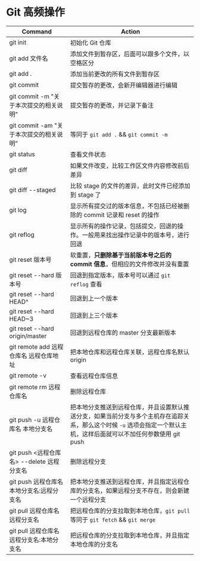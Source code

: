 # Git 高频操作

<!-- git cheat sheet -->
| Command                                   | Action                                                                                                                                                                |
| ----------------------------------------- | --------------------------------------------------------------------------------------------------------------------------------------------------------------------- |
| git init                                  | 初始化 Git 仓库                                                                                                                                                       |
| git add 文件名                            | 添加文件到暂存区，后面可以跟多个文件，以空格区分                                                                                                                      |
| git add .                                 | 添加当前更改的所有文件到暂存区                                                                                                                                        |
| git commit                                | 提交暂存的更改，会新开编辑器进行编辑                                                                                                                                  |
| git commit -m "关于本次提交的相关说明"    | 提交暂存的更改，并记录下备注                                                                                                                                          |
| git commit -am "关于本次提交的相关说明"   | 等同于 `git add .` && `git commit -m`                                                                                                                                 |
| git status                                | 查看文件状态                                                                                                                                                          |
| git diff                                  | 如果文件改变，比较工作区文件内容修改前后差异                                                                                                                          |
| git diff --staged                         | 比较 stage 的文件的差异，此时文件已经添加到 stage 了                                                                                                                  |
| git log                                   | 显示所有提交过的版本信息，不包括已经被删除的 commit 记录和 reset 的操作                                                                                               |
| git reflog                                | 显示所有的操作记录，包括提交，回退的操作。一般用来找出操作记录中的版本号，进行回退                                                                                    |
| git reset 版本号                          | 软重置，**只删除基于当前版本号之后的 commit 信息**，但相应的文件修改并没有重置                                                                                        |
| git reset --hard 版本号                   | 回退到指定版本，版本号可以通过 `git reflog` 查看                                                                                                                      |
| git reset --hard HEAD^                    | 回退到上一个版本                                                                                                                                                      |
| git reset --hard HEAD~3                   | 回退到上三个版本                                                                                                                                                      |
| git reset --hard origin/master            | 回退到远程仓库的 master 分支最新版本                                                                                                                                  |
| git remote add 远程仓库名 远程仓库地址    | 把本地仓库和远程仓库关联，远程仓库名默认 origin                                                                                                                       |
| git remote -v                             | 查看远程仓库信息                                                                                                                                                      |
| git remote rm 远程仓库名                  | 删除远程仓库                                                                                                                                                          |
| git push -u 远程仓库名 本地分支名         | 把本地分支推送到远程仓库，并且设置默认推送分支，如果当前分支与多个主机存在追踪关系，那么这个时候 `-u` 选项会指定一个默认主机，这样后面就可以不加任何参数使用 git push |
| git push <远程仓库名> --delete 远程分支名 | 删除远程分支                                                                                                                                                          |
| git push 远程仓库名 本地分支名:远程分支名 | 把本地分支推送到远程仓库，并且指定远程仓库的分支名，如果远程分支不存在，则会新建一个远程分支                                                                          |
| git pull 远程仓库名 远程分支名            | 把远程仓库的分支拉取到本地仓库，`git pull` 等同于 `git fetch` && `git merge`                                                                                          |
| git pull 远程仓库名 远程分支名:本地分支名 | 把远程仓库的分支拉取到本地仓库，并且指定本地仓库的分支名                                                                                                              |

<!-- ```js

# 从远程仓库拉取代码并合并到本地，可简写为 
git pull <远程主机名> <远程分支名>:<本地分支名>
# 获取远程仓库特定分支的本地备份更新
git fetch <远程主机名> <分支名>
# 当你想将某个远程分支的内容取回到本地下某个分支的话
git fetch origin <branch-name>:<local-branch-name>
# 获取远程仓库所有分支的更新
git fetch --all
# 查看本地分支
git branch
# 查看远程分支
git branch -r
# 查看本地和远程分支
git branch -a
# 创建并切换到新建分支
git checkout -b <branch-name>
# 创建并切换到指定分支（ -C 大小写皆可）
git switch -C <new-branch>
# 从当前分支，切换到其他分支
git switch <branch-name>
# 与 switch 命令相同
git checkout <branch-name>
# 删除分支
git branch -d <branch-name>
# 删除远程分支
git push origin -d <branch-name>
# 当前分支与指定分支合并
git merge <branch-name>
# 查看哪些分支已经合并到当前分支
git branch --merged
# 重命名分支
git branch -m <old-branch-name> <new-branch-name>
# 如果当前分支与多个主机存在追踪关系，那么这个时候 -u 选项会指定一个默认主机，这样后面就可以不加任何参数使用 git push
git push -u origin main
# 如果当前分支只有一个追踪分支，那么主机名都可以省略
git push
# 将当前分支推送到 origin 主机的对应分支，如果上游没有就会新建分支
git push origin develop
# 删除远程分支
git push origin -d <branch-name>
# 结果类似于 git reset --hard <commit-id> 但是它不会重置提交历史，而是对此操作重新 commit 一个消息，对 revert 对应的 commit-id 重新 revert 会回到没有 revert 的状态
git revert <commit-id>
```


| git status                                                     | 查看工作区状态                                   |
| git diff <file>                                                | 查看自己对文件做的修改                           |
| git reset --hard <commit\_id>                                  | 修改文件版本                                     |
| git log                                                        | 查看commit历史                                   |
| git reflog                                                     | 查看命令历史                                     |
| git checkout -- <file>                                         | 撤销工作区的修改                                 |
| git reset HEAD <file>                                          | 撤销缓存区的修改                                 |
| git rm <file> + git commit - m <message>                       | 从版本库中删除文件                               |
| git clone <url>                                                | 将url上的代码仓库clone下来                       |
| git remote add origin git@<server-name>:<path>/<repo-name.git> | 关联一个远程库                                   |
| git remote rm <name>                                           | 和远程库取消关联                                 |
| git push -u origin <name>                                      | 第一次推送分支                                   |
| git push origin <name>                                         | 推送分支                                         |
| git branch                                                     | 查看分支                                         |
| git branch <name>                                              | 创建分支                                         |
| git checkout <name> 或 git switch <name>                       | 切换分支                                         |
| git checkout -b <name> 或 git switch -c <name>                 | 创建 + 切换分支                                  |
| git merge <name>                                               | 合并某分支到当前分支                             |
| git branch -d <name>                                           | 删除合并过的分支                                 |
| git branch -D <name>                                           | 强行删除未被合并过的分支                         |
| git log --graph                                                | 查看分支合并图                                   |
| git merge --no-ff <name>                                       | 不使用fast forward进行合并                       |
| git branch --set-upstream-to <branch-name> origin<branch-name> | 将本地分支和远程分支建立链接                     |
| git remote -v                                                  | 查看远程库信息                                   |
| git pull                                                       | 从远程抓去分支                                   |
| git fetch origin                                               | 获取服务器上的最新版本                           |
| git checkout -b <branch-name> origin/<branch-name>             | 在本地创建和远程分支对应的分支                   |
| git rebase                                                     | 将本地未push的分叉commit历史整理成直线           | -->
